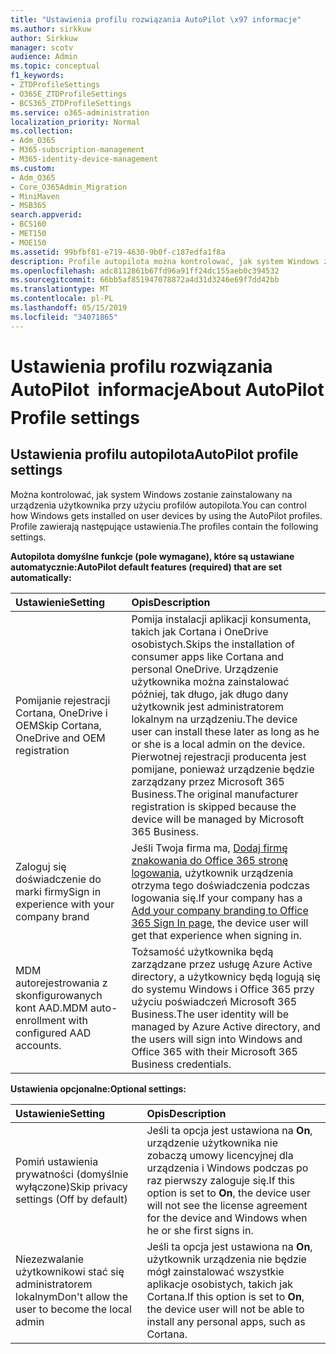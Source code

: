 ```yaml
---
title: "Ustawienia profilu rozwiązania AutoPilot \x97 informacje"
ms.author: sirkkuw
author: Sirkkuw
manager: scotv
audience: Admin
ms.topic: conceptual
f1_keywords:
- ZTDProfileSettings
- O365E_ZTDProfileSettings
- BCS365_ZTDProfileSettings
ms.service: o365-administration
localization_priority: Normal
ms.collection:
- Adm_O365
- M365-subscription-management
- M365-identity-device-management
ms.custom:
- Adm_O365
- Core_O365Admin_Migration
- MiniMaven
- MSB365
search.appverid:
- BCS160
- MET150
- MOE150
ms.assetid: 99bfbf81-e719-4630-9b0f-c187edfa1f8a
description: Profile autopilota można kontrolować, jak system Windows zostanie zainstalowany na urządzeniach użytkowników. Profile zawierają domyślne i ustawienia opcjonalne, takie jak pominąć instalację Cortana.
ms.openlocfilehash: adc8112861b67fd96a91ff24dc155aeb0c394532
ms.sourcegitcommit: 66bb5af851947078872a4d31d3246e69f7dd42bb
ms.translationtype: MT
ms.contentlocale: pl-PL
ms.lasthandoff: 05/15/2019
ms.locfileid: "34071865"
---
```

# <a name="about-autopilot-profile-settings"></a><span data-ttu-id="7787e-104">Ustawienia profilu rozwiązania AutoPilot  informacje</span><span class="sxs-lookup"><span data-stu-id="7787e-104">About AutoPilot Profile settings</span></span>

## <a name="autopilot-profile-settings"></a><span data-ttu-id="7787e-105">Ustawienia profilu autopilota</span><span class="sxs-lookup"><span data-stu-id="7787e-105">AutoPilot profile settings</span></span>

<span data-ttu-id="7787e-106">Można kontrolować, jak system Windows zostanie zainstalowany na urządzenia użytkownika przy użyciu profilów autopilota.</span><span class="sxs-lookup"><span data-stu-id="7787e-106">You can control how Windows gets installed on user devices by using the AutoPilot profiles.</span></span> <span data-ttu-id="7787e-107">Profile zawierają następujące ustawienia.</span><span class="sxs-lookup"><span data-stu-id="7787e-107">The profiles contain the following settings.</span></span>
  
 <span data-ttu-id="7787e-108">**Autopilota domyślne funkcje (pole wymagane), które są ustawiane automatycznie:**</span><span class="sxs-lookup"><span data-stu-id="7787e-108">**AutoPilot default features (required) that are set automatically:**</span></span>
  
|<span data-ttu-id="7787e-109">**Ustawienie**</span><span class="sxs-lookup"><span data-stu-id="7787e-109">**Setting**</span></span>|<span data-ttu-id="7787e-110">**Opis**</span><span class="sxs-lookup"><span data-stu-id="7787e-110">**Description**</span></span>|
|:-----|:-----|
|<span data-ttu-id="7787e-111">Pomijanie rejestracji Cortana, OneDrive i OEM</span><span class="sxs-lookup"><span data-stu-id="7787e-111">Skip Cortana, OneDrive and OEM registration</span></span>  <br/> |<span data-ttu-id="7787e-112">Pomija instalacji aplikacji konsumenta, takich jak Cortana i OneDrive osobistych.</span><span class="sxs-lookup"><span data-stu-id="7787e-112">Skips the installation of consumer apps like Cortana and personal OneDrive.</span></span> <span data-ttu-id="7787e-113">Urządzenie użytkownika można zainstalować później, tak długo, jak długo dany użytkownik jest administratorem lokalnym na urządzeniu.</span><span class="sxs-lookup"><span data-stu-id="7787e-113">The device user can install these later as long as he or she is a local admin on the device.</span></span> <span data-ttu-id="7787e-114">Pierwotnej rejestracji producenta jest pomijane, ponieważ urządzenie będzie zarządzany przez Microsoft 365 Business.</span><span class="sxs-lookup"><span data-stu-id="7787e-114">The original manufacturer registration is skipped because the device will be managed by Microsoft 365 Business.</span></span>  <br/> |
|<span data-ttu-id="7787e-115">Zaloguj się doświadczenie do marki firmy</span><span class="sxs-lookup"><span data-stu-id="7787e-115">Sign in experience with your company brand</span></span>  <br/> |<span data-ttu-id="7787e-116">Jeśli Twoja firma ma, [Dodaj firmę znakowania do Office 365 stronę logowania](https://support.office.com/article/a1229cdb-ce19-4da5-90c7-2b9b146aef0a), użytkownik urządzenia otrzyma tego doświadczenia podczas logowania się.</span><span class="sxs-lookup"><span data-stu-id="7787e-116">If your company has a [Add your company branding to Office 365 Sign In page](https://support.office.com/article/a1229cdb-ce19-4da5-90c7-2b9b146aef0a), the device user will get that experience when signing in.</span></span>  <br/> |
|<span data-ttu-id="7787e-117">MDM autorejestrowania z skonfigurowanych kont AAD.</span><span class="sxs-lookup"><span data-stu-id="7787e-117">MDM auto-enrollment with configured AAD accounts.</span></span>  <br/> |<span data-ttu-id="7787e-118">Tożsamość użytkownika będą zarządzane przez usługę Azure Active directory, a użytkownicy będą logują się do systemu Windows i Office 365 przy użyciu poświadczeń Microsoft 365 Business.</span><span class="sxs-lookup"><span data-stu-id="7787e-118">The user identity will be managed by Azure Active directory, and the users will sign into Windows and Office 365 with their Microsoft 365 Business credentials.</span></span>  <br/> |
   
 <span data-ttu-id="7787e-119">**Ustawienia opcjonalne:**</span><span class="sxs-lookup"><span data-stu-id="7787e-119">**Optional settings:**</span></span>
  
|<span data-ttu-id="7787e-120">**Ustawienie**</span><span class="sxs-lookup"><span data-stu-id="7787e-120">**Setting**</span></span>|<span data-ttu-id="7787e-121">**Opis**</span><span class="sxs-lookup"><span data-stu-id="7787e-121">**Description**</span></span>|
|:-----|:-----|
|<span data-ttu-id="7787e-122">Pomiń ustawienia prywatności (domyślnie wyłączone)</span><span class="sxs-lookup"><span data-stu-id="7787e-122">Skip privacy settings (Off by default)</span></span>  <br/> |<span data-ttu-id="7787e-123">Jeśli ta opcja jest ustawiona na **On**, urządzenie użytkownika nie zobaczą umowy licencyjnej dla urządzenia i Windows podczas po raz pierwszy zaloguje się.</span><span class="sxs-lookup"><span data-stu-id="7787e-123">If this option is set to **On**, the device user will not see the license agreement for the device and Windows when he or she first signs in.</span></span>  <br/> |
|<span data-ttu-id="7787e-124">Niezezwalanie użytkownikowi stać się administratorem lokalnym</span><span class="sxs-lookup"><span data-stu-id="7787e-124">Don't allow the user to become the local admin</span></span>  <br/> |<span data-ttu-id="7787e-125">Jeśli ta opcja jest ustawiona na **On**, użytkownik urządzenia nie będzie mógł zainstalować wszystkie aplikacje osobistych, takich jak Cortana.</span><span class="sxs-lookup"><span data-stu-id="7787e-125">If this option is set to **On**, the device user will not be able to install any personal apps, such as Cortana.</span></span>  <br/> |
   
